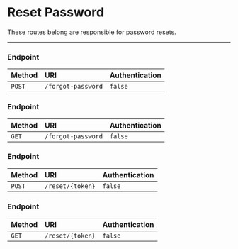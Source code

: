 # Reset Password

These routes belong are responsible for password resets.

---


### Endpoint
|Method|URI|Authentication|
|:-|:-|:-|
|`POST`|`/forgot-password`|`false`|






### Endpoint
|Method|URI|Authentication|
|:-|:-|:-|
|`GET`|`/forgot-password`|`false`|






### Endpoint
|Method|URI|Authentication|
|:-|:-|:-|
|`POST`|`/reset/{token}`|`false`|






### Endpoint
|Method|URI|Authentication|
|:-|:-|:-|
|`GET`|`/reset/{token}`|`false`|





